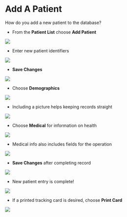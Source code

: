 # Add A Patient

How do you add a new patient to the database?

* From the **Patient List** choose **Add Patient**

![](images/NewPatient1.png)

* Enter new patient identifiers

![](images/NewPatient.png)

* **Save Changes**

![](images/NewPatient2.png)

* Choose **Demographics**

![](images/NewPatient3.png)

* Including a picture helps keeping records straight

![](images/NewPatient4.png)

* Choose **Medical** for information on health

![](images/NewPatient5.png)

* Medical info also includes fields for the operation

![](images/NewPatient6.png)

* **Save Changes** after completing record

![](images/NewPatient7.png)

* New patient entry is complete!

![](images/NewPatient8.png)

* If a printed tracking card is desired, choose **Print Card**

![](images/PatientCard.png)
